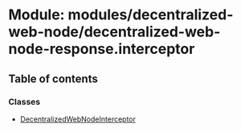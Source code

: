 # Module: modules/decentralized-web-node/decentralized-web-node-response.interceptor

## Table of contents

### Classes

- [DecentralizedWebNodeInterceptor](../classes/modules_decentralized_web_node_decentralized_web_node_response_interceptor.DecentralizedWebNodeInterceptor.md)

